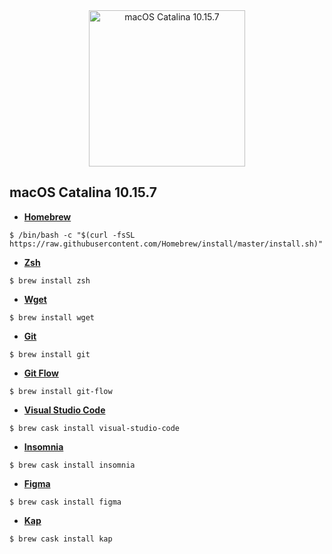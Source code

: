 <center>
  <img src="https://user-images.githubusercontent.com/31045534/96730462-8f922180-138c-11eb-8890-1e07f57858a1.png" alt="macOS Catalina 10.15.7" width="250px">
</center>

## macOS Catalina 10.15.7

- **[Homebrew](https://brew.sh/)**
````
$ /bin/bash -c "$(curl -fsSL https://raw.githubusercontent.com/Homebrew/install/master/install.sh)"
````

- **[Zsh](https://formulae.brew.sh/cask/kap)**
````
$ brew install zsh
````

- **[Wget](https://git-scm.com/download/mac)**
````
$ brew install wget
````

- **[Git](https://git-scm.com/download/mac)**
````
$ brew install git
````

- **[Git Flow](https://github.com/nvie/gitflow/wiki/Mac-OS-X)**
````
$ brew install git-flow
````

- **[Visual Studio Code](https://formulae.brew.sh/cask/visual-studio-code)**
````
$ brew cask install visual-studio-code
````

- **[Insomnia](https://support.insomnia.rest/article/23-installation)**
````
$ brew cask install insomnia
````

- **[Figma](https://formulae.brew.sh/cask/figma)**
````
$ brew cask install figma
````

- **[Kap](https://formulae.brew.sh/cask/kap)**
````
$ brew cask install kap
````